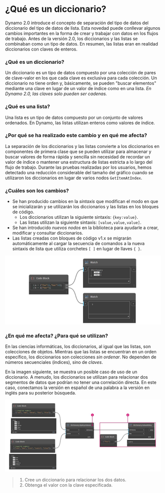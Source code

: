 # ¿Qué es un diccionario?

Dynamo 2.0 introduce el concepto de separación del tipo de datos del diccionario del tipo de datos de lista. Esta novedad puede conllevar algunos cambios importantes en la forma de crear y trabajar con datos en los flujos de trabajo. Antes de la versión 2.0, los diccionarios y las listas se combinaban como un tipo de datos. En resumen, las listas eran en realidad diccionarios con claves de enteros.

### **¿Qué es un diccionario?**

Un diccionario es un tipo de datos compuesto por una colección de pares de clave-valor en los que cada clave es exclusiva para cada colección. Un diccionario no tiene orden y, básicamente, se pueden "buscar elementos" mediante una clave en lugar de un valor de índice como en una lista. _En Dynamo 2.0, las claves solo pueden ser cadenas._

### **¿Qué es una lista?**

Una lista es un tipo de datos compuesto por un conjunto de valores ordenados. En Dynamo, las listas utilizan enteros como valores de índice.

### **¿Por qué se ha realizado este cambio y en qué me afecta?**

La separación de los diccionarios y las listas convierte a los diccionarios en componentes de primera clase que se pueden utilizar para almacenar y buscar valores de forma rápida y sencilla sin necesidad de recordar un valor de índice o mantener una estructura de listas estricta a lo largo del flujo de trabajo. Durante las pruebas realizadas por los usuarios, hemos detectado una reducción considerable del tamaño del gráfico cuando se utilizaron los diccionarios en lugar de varios nodos `GetItemAtIndex`.

### **¿Cuáles son los cambios?**

* Se han producido cambios en la _sintaxis_ que modifican el modo en que se inicializarán y se utilizarán los diccionarios y las listas en los bloques de código.
  * Los diccionarios utilizan la siguiente sintaxis: `{key:value}`.
  * Las listas utilizan la siguiente sintaxis: `[value,value,value]`.
* Se han introducido _nuevos nodos_ en la biblioteca para ayudarle a crear, modificar y consultar diccionarios.
*   Las listas creadas con bloques de código v1.x se migrarán automáticamente al cargar la secuencia de comandos a la nueva sintaxis de lista que utiliza corchetes `[ ]` en lugar de llaves `{ }`.



![](<../images/5-5/1/what is a dictionary - what are the changes (1) (1) (1).jpg>)



### **¿En qué me afecta? ¿Para qué se utilizan?**

En las ciencias informáticas, los diccionarios, al igual que las listas, son colecciones de objetos. Mientras que las listas se encuentran en un orden específico, los diccionarios son colecciones _sin ordenar_. No dependen de números secuenciales (índices), sino de _claves_.

En la imagen siguiente, se muestra un posible caso de uso de un diccionario. A menudo, los diccionarios se utilizan para relacionar dos segmentos de datos que podrían no tener una correlación directa. En este caso, conectamos la versión en español de una palabra a la versión en inglés para su posterior búsqueda.

![](../images/5-5/1/whatisadictionary-whatwouldyouusethesefor.jpg)

> 1. Cree un diccionario para relacionar los dos datos.
> 2. Obtenga el valor con la clave especificada.

